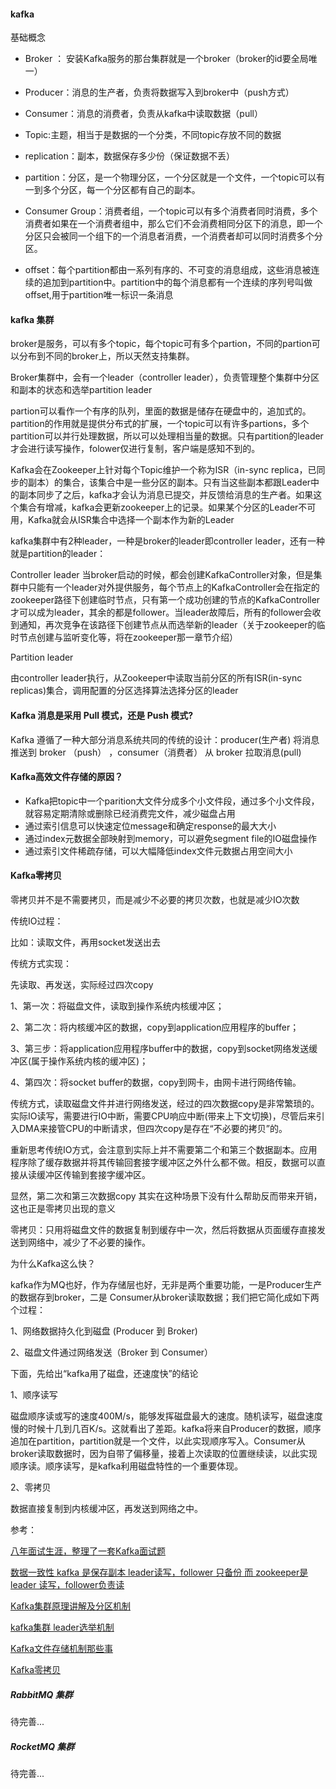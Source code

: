 
#### kafka 

基础概念

- Broker ： 安装Kafka服务的那台集群就是一个broker（broker的id要全局唯一）

- Producer：消息的生产者，负责将数据写入到broker中（push方式）

- Consumer：消息的消费者，负责从kafka中读取数据（pull）

- Topic:主题，相当于是数据的一个分类，不同topic存放不同的数据

- replication：副本，数据保存多少份（保证数据不丢）

- partition：分区，是一个物理分区，一个分区就是一个文件，一个topic可以有一到多个分区，每一个分区都有自己的副本。

- Consumer Group：消费者组，一个topic可以有多个消费者同时消费，多个消费者如果在一个消费者组中，那么它们不会消费相同分区下的消息，即一个分区只会被同一个组下的一个消息者消费，一个消费者却可以同时消费多个分区。

- offset：每个partition都由一系列有序的、不可变的消息组成，这些消息被连续的追加到partition中。partition中的每个消息都有一个连续的序列号叫做offset,用于partition唯一标识一条消息

#### kafka 集群

broker是服务，可以有多个topic，每个topic可有多个partion，不同的partion可以分布到不同的broker上，所以天然支持集群。

Broker集群中，会有一个leader（controller leader），负责管理整个集群中分区和副本的状态和选举partition leader

partion可以看作一个有序的队列，里面的数据是储存在硬盘中的，追加式的。partition的作用就是提供分布式的扩展，一个topic可以有许多partions，多个partition可以并行处理数据，所以可以处理相当量的数据。只有partition的leader才会进行读写操作，folower仅进行复制，客户端是感知不到的。

Kafka会在Zookeeper上针对每个Topic维护一个称为ISR（in-sync replica，已同步的副本）的集合，该集合中是一些分区的副本。只有当这些副本都跟Leader中的副本同步了之后，kafka才会认为消息已提交，并反馈给消息的生产者。如果这个集合有增减，kafka会更新zookeeper上的记录。如果某个分区的Leader不可用，Kafka就会从ISR集合中选择一个副本作为新的Leader

kafka集群中有2种leader，一种是broker的leader即controller leader，还有一种就是partition的leader：

Controller leader
当broker启动的时候，都会创建KafkaController对象，但是集群中只能有一个leader对外提供服务，每个节点上的KafkaController会在指定的zookeeper路径下创建临时节点，只有第一个成功创建的节点的KafkaController才可以成为leader，其余的都是follower。当leader故障后，所有的follower会收到通知，再次竞争在该路径下创建节点从而选举新的leader（关于zookeeper的临时节点创建与监听变化等，将在zookeeper那一章节介绍）

Partition leader 

由controller leader执行，从Zookeeper中读取当前分区的所有ISR(in-sync replicas)集合，调用配置的分区选择算法选择分区的leader

#### Kafka 消息是采用 Pull 模式，还是 Push 模式?

Kafka 遵循了一种大部分消息系统共同的传统的设计：producer(生产者) 将消息推送到 broker （push） ，consumer（消费者） 从 broker 拉取消息(pull)

#### Kafka高效文件存储的原因？

- Kafka把topic中一个parition大文件分成多个小文件段，通过多个小文件段，就容易定期清除或删除已经消费完文件，减少磁盘占用
- 通过索引信息可以快速定位message和确定response的最大大小
- 通过index元数据全部映射到memory，可以避免segment file的IO磁盘操作
- 通过索引文件稀疏存储，可以大幅降低index文件元数据占用空间大小

#### Kafka零拷贝

零拷贝并不是不需要拷贝，而是减少不必要的拷贝次数，也就是减少IO次数

传统IO过程：

比如：读取文件，再用socket发送出去

传统方式实现：

先读取、再发送，实际经过四次copy

1、第一次：将磁盘文件，读取到操作系统内核缓冲区；

2、第二次：将内核缓冲区的数据，copy到application应用程序的buffer；

3、第三步：将application应用程序buffer中的数据，copy到socket网络发送缓冲区(属于操作系统内核的缓冲区)；

4、第四次：将socket buffer的数据，copy到网卡，由网卡进行网络传输。

传统方式，读取磁盘文件并进行网络发送，经过的四次数据copy是非常繁琐的。实际IO读写，需要进行IO中断，需要CPU响应中断(带来上下文切换)，尽管后来引入DMA来接管CPU的中断请求，但四次copy是存在“不必要的拷贝”的。

重新思考传统IO方式，会注意到实际上并不需要第二个和第三个数据副本。应用程序除了缓存数据并将其传输回套接字缓冲区之外什么都不做。相反，数据可以直接从读缓冲区传输到套接字缓冲区。

显然，第二次和第三次数据copy 其实在这种场景下没有什么帮助反而带来开销，这也正是零拷贝出现的意义


零拷贝：只用将磁盘文件的数据复制到缓存中一次，然后将数据从页面缓存直接发送到网络中，减少了不必要的操作。


为什么Kafka这么快？

kafka作为MQ也好，作为存储层也好，无非是两个重要功能，一是Producer生产的数据存到broker，二是 Consumer从broker读取数据；我们把它简化成如下两个过程：

1、网络数据持久化到磁盘 (Producer 到 Broker)

2、磁盘文件通过网络发送（Broker 到 Consumer）

下面，先给出“kafka用了磁盘，还速度快”的结论

1、顺序读写

磁盘顺序读或写的速度400M/s，能够发挥磁盘最大的速度。随机读写，磁盘速度慢的时候十几到几百K/s。这就看出了差距。kafka将来自Producer的数据，顺序追加在partition，partition就是一个文件，以此实现顺序写入。Consumer从broker读取数据时，因为自带了偏移量，接着上次读取的位置继续读，以此实现顺序读。顺序读写，是kafka利用磁盘特性的一个重要体现。

2、零拷贝

数据直接复制到内核缓冲区，再发送到网络之中。



参考：

[八年面试生涯，整理了一套Kafka面试题](https://juejin.cn/post/6844903889003610119)

[数据一致性 kafka 是保存副本 leader读写，follower 只备份 而 zookeeper是 leader 读写，follower负责读](https://www.cnblogs.com/aspirant/p/9179045.html)

[Kafka集群原理讲解及分区机制](https://blog.csdn.net/weixin_43866709/article/details/88989349)

[kafka集群 leader选举机制](https://my.oschina.net/u/3070368/blog/4338739)

[Kafka文件存储机制那些事](https://tech.meituan.com/2015/01/13/kafka-fs-design-theory.html)

[Kafka零拷贝](https://blog.csdn.net/ljheee/article/details/99652448)

##### RabbitMQ 集群

待完善...

##### RocketMQ 集群

待完善...